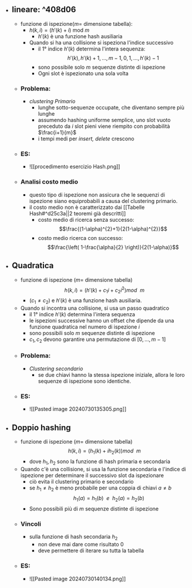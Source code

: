 - ## lineare: ^408d06
	-  funzione di ispezione($m=$ dimensione tabella): 
		-  $h(k,i)=(h'(k)+i)$ mod $m$
			- $h'(k)$ è una funzione hash ausiliaria
		- Quando si ha una collisione si ispeziona l'indice successivo
			-  il 1° indice $h'(k)$ determina l'intera sequenza:$$h'(k),h'(k)+1,\dots,m-1,0,1,\dots,h'(k)-1$$
			- sono possibile solo $m$ sequenze distinte di ispezione
			- Ogni slot è ispezionato una sola volta
	- ### Problema: 
		- _clustering Primario_
			- lunghe sotto-sequenze occupate, che diventano sempre più lunghe
			- assumendo hashing uniforme semplice, uno slot vuoto preceduto da $i$ slot pieni viene riempito con probabilità $\frac{i+1}{m}$ 
			- i tempi medi per _insert, delete_ crescono
	- ### ES:
		- ![[procedimento esercizio Hash.png]]
	- ### Analisi costo medio
		- questo tipo di ispezione non assicura che le sequenzi di ispezione siano equiprobabili a causa del clustering primario.
		- il costo medio non è caratterizzato dai [[Tabelle Hash#^d25c3a||2 teoremi già descritti]]
			- costo medio di ricerca senza successo:$$\frac{(1-\alpha)^{2}+1}{2(1-\alpha)^{2}}$$
			- costo medio ricerca con successo:$$\frac{\left( 1-\frac{\alpha}{2} \right)}{2(1-\alpha)}$$
- ## Quadratica
	- funzione di ispezione ($m=$ dimensione tabella)$$h(k,i)=(h'(k)+c_{1}i+c_{2}i^{2})mod \ \ m$$
		- $(c_{1} \ne c_{2})$ e $h'(k)$ è una funzione hash ausiliaria. 
	- Quando si incontra una collisione, si usa un passo quadratico
		- il 1° indice $h'(k)$ determina l'intera sequenza
		- le ispezioni successive hanno un offset che dipende da una funzione quadratica nel numero di ispezione $i$
		- sono possibili solo $m$ sequenze distinte di ispezione 
		- $c_{1},c_{2}$ devono garantire una permutazione di $[0,\dots,m-1]$
	- ### Problema:
		- _Clustering secondario_
			- se due chiavi hanno la stessa ispezione iniziale, allora le loro sequenze di ispezione sono identiche.
	- ### ES:
		- ![[Pasted image 20240730135305.png]]
- ## Doppio hashing
	- funzione di ispezione ($m=$ dimensione tabella)$$h(k,i)=(h_{1}(k)+ih_{2}(k))mod \ \ m$$
		- dove $h_{1},h_{2}$ sono la funzione di hash primaria e secondaria
	- Quando c'è una collisione, si usa la funzione secondaria e l'indice di ispezione per determinare il successivo slot da ispezionare 
		- ciò evita il clustering primario e secondario
		- se $h_{1}\ne h_{2}$ è meno probabile per una coppia di chiavi $a\ne b$ $$h_{1}(a)=h_{1}(b) \ \ e\ \ h_{2}(a)=h_{2}(b)$$
		- Sono possibili più di $m$ sequenze distinte di ispezione
	- ### Vincoli
		- sulla funzione di hash secondaria $h_{2}$
			- non deve mai dare come risultato $0$
			- deve permettere di iterare su tutta la tabella
	- ### ES:
		- ![[Pasted image 20240730140134.png]]